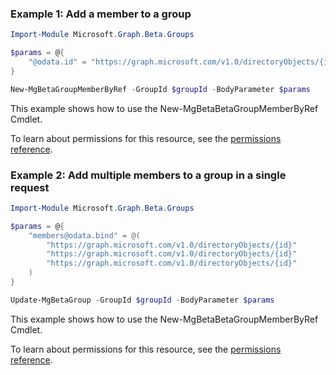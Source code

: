 ### Example 1: Add a member to a group

```powershellImport-Module Microsoft.Graph.Beta.Groups

$params = @{
	"@odata.id" = "https://graph.microsoft.com/v1.0/directoryObjects/{id}"
}

New-MgBetaGroupMemberByRef -GroupId $groupId -BodyParameter $params
```
This example shows how to use the New-MgBetaBetaGroupMemberByRef Cmdlet.
To learn about permissions for this resource, see the [permissions reference](/graph/permissions-reference).

### Example 2: Add multiple members to a group in a single request

```powershellImport-Module Microsoft.Graph.Beta.Groups

$params = @{
	"members@odata.bind" = @(
		"https://graph.microsoft.com/v1.0/directoryObjects/{id}"
		"https://graph.microsoft.com/v1.0/directoryObjects/{id}"
		"https://graph.microsoft.com/v1.0/directoryObjects/{id}"
	)
}

Update-MgBetaGroup -GroupId $groupId -BodyParameter $params
```
This example shows how to use the New-MgBetaBetaGroupMemberByRef Cmdlet.
To learn about permissions for this resource, see the [permissions reference](/graph/permissions-reference).

